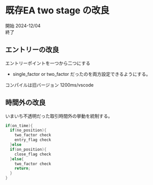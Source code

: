 # 既存EA two stage の改良
開始 2024-12/04<br>
終了 
## エントリーの改良
エントリーポイントを一つから二つにする
- single_factor or two_factor だったのを両方設定できるようにする。

コンパイルは旧バージョン 1200ms/vscode
## 時間外の改良
いまいち不透明だった取引時間外の挙動を統制する。
``` c++
if(on_time){
  if(no_position){
    two_factor check
    entry_flag check
  }else
  if(on_position){
    close_flag check
  }else{
    two_factor check
    return;
  }
}
```
